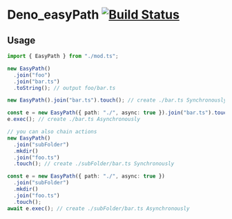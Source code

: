 # Deno_easyPath [![Build Status](https://travis-ci.org/zekth/deno_easypath.svg?branch=master)](https://travis-ci.org/zekth/deno_easypath)

## Usage

```ts
import { EasyPath } from "./mod.ts";

new EasyPath()
  .join("foo")
  .join("bar.ts")
  .toString(); // output foo/bar.ts

new EasyPath().join("bar.ts").touch(); // create ./bar.ts Synchronously

const e = new EasyPath({ path: "./", async: true }).join("bar.ts").touch();
e.exec(); // create ./bar.ts Asynchronously

// you can also chain actions
new EasyPath()
  .join("subFolder")
  .mkdir()
  .join("foo.ts")
  .touch(); // create ./subFolder/bar.ts Synchronously

const e = new EasyPath({ path: "./", async: true })
  .join("subFolder")
  .mkdir()
  .join("foo.ts")
  .touch();
await e.exec(); // create ./subFolder/bar.ts Asynchronously
```
